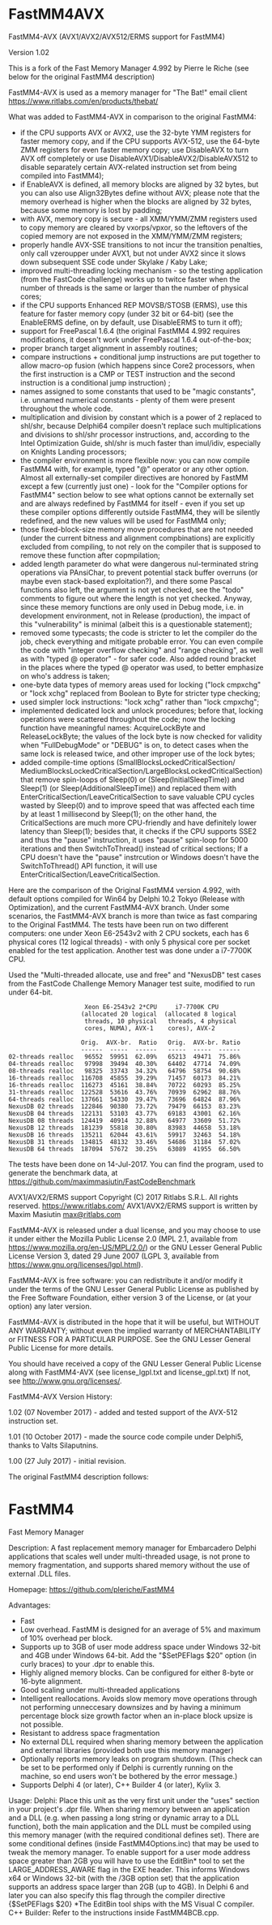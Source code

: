 # FastMM4AVX

FastMM4-AVX (AVX1/AVX2/AVX512/ERMS support for FastMM4)

Version 1.02

This is a fork of the Fast Memory Manager 4.992 by Pierre le Riche
(see below for the original FastMM4 description)

FastMM4-AVX is used as a memory manager for "The Bat!" email client
https://www.ritlabs.com/en/products/thebat/

What was added to FastMM4-AVX in comparison to the original FastMM4:
 - if the CPU supports AVX or AVX2, use the 32-byte YMM registers
   for faster memory copy, and if the CPU supports AVX-512,
   use the 64-byte ZMM registers for even faster memory copy;
   use DisableAVX to turn AVX off completely or
   use DisableAVX1/DisableAVX2/DisableAVX512 to disable separately certain
   AVX-related instruction set from being compiled into FastMM4);
 - if EnableAVX is defined, all memory blocks are aligned by 32 bytes, but
   you can also use Align32Bytes define without AVX; please note that the memory
   overhead is higher when the blocks are aligned by 32 bytes, because some
   memory is lost by padding;
 - with AVX, memory copy is secure - all XMM/YMM/ZMM registers used to copy 
   memory are cleared by vxorps/vpxor, so the leftovers of the copied memory 
   are not exposed in the XMM/YMM/ZMM registers;
 - properly handle AVX-SSE transitions to not incur the transition penalties,
   only call vzeroupper under AVX1, but not under AVX2 since it slows down
   subsequent SSE code under Skylake / Kaby Lake;
 - improved multi-threading locking mechanism - so the testing application
   (from the FastCode challenge) works up to twitce faster when the number of
   threads is the same or larger than the number of physical cores;
 - if the CPU supports Enhanced REP MOVSB/STOSB (ERMS), use this feature
   for faster memory copy (under 32 bit or 64-bit) (see the EnableERMS define,
   on by default, use DisableERMS to turn it off);
 - support for FreePascal 1.6.4 (the original FastMM4 4.992 requires
   modifications, it doesn't work under FreePascal 1.6.4 out-of-the-box;
 - proper branch target alignment in assembly routines;
 - compare instructions + conditional jump instructions are put together
   to allow macro-op fusion (which happens since Core2 processors, when
   the first instruction is a CMP or TEST instruction and the second instruction
   is a conditional jump instruction) ;
 - names assigned to some constants that used to be "magic constants",
   i.e. unnamed numerical constants - plenty of them were present
   throughout the whole code.
 - multiplication and division by constant which is a power of 2
   replaced to shl/shr, because Delphi64 compiler doesn't replace such
   multiplications and divisions to shl/shr processor instructions,
   and, according to the Intel Optimization Guide, shl/shr is much faster
   than imul/idiv, especially on Knights Landing processors;
 - the compiler environment is more flexible now: you can now compile FastMM4
   with, for example, typed "@" operator or any other option. Almost all
   externally-set compiler directives are honored by FastMM except a few
   (currently just one) - look for the "Compiler options for FastMM4" section
   below to see what options cannot be externally set and are always
   redefined by FastMM4 for itself - even if you set up these compiler options
   differently outside FastMM4, they will be silently
   redefined, and the new values will be used for FastMM4 only;
 - those fixed-block-size memory move procedures that are not needed
   (under the current bitness and alignment compbinations) are
   explicitly excluded from compiling, to not rely on the compiler
   that is supposed to remove these function after copmpilation;
 - added length parameter do what were dangerous nul-terminated string
   operations via PAnsiChar, to prevent potential stack buffer overruns
   (or maybe even stack-based exploitation?), and there some Pascal functions
   also left, the argument is not yet checked, see the "todo" comments
   to figure out where the length is not yet checked. Anyway, since these
   memory functions are only used in Debug mode, i.e. in development
   environment, not in Release (production), the impact of this
   "vulnerability" is minimal (albeit this is a questionable statement);
 - removed some typecasts; the code is stricter to let the compiler
   do the job, check everything and mitigate probable error. You can
   even compile the code with "integer overflow checking" and
   "range checking", as well as with "typed @ operator" - for safer
   code. Also added round bracket in the places where the typed @ operator
   was used, to better emphasize on who's address is taken;
 - one-byte data types of memory areas used for locking ("lock cmpxchg" or
   "lock xchg" replaced from Boolean to Byte for stricter type checking;
 - used simpler lock instructions: "lock xchg" rather than "lock cmpxchg";
 - implemented dedicated lock and unlock procedures; before that, locking
   operations were scattered throughout the code; now the locking function
   have meaningful names: AcquireLockByte and ReleaseLockByte; the values of the
   lock byte is now checked for validity when "FullDebugMode" or "DEBUG" is on,
   to detect cases when the same lock is released twice, and other improper
   use of the lock bytes;
 - added compile-time options (SmallBlocksLockedCriticalSection/
   MediumBlocksLockedCriticalSection/LargeBlocksLockedCriticalSection)
   that remove spin-loops of Sleep(0) or (Sleep(InitialSleepTime)) and
   Sleep(1) (or Sleep(AdditionalSleepTime)) and replaced them with
   EnterCriticalSection/LeaveCriticalSection to save valuable CPU cycles
   wasted by Sleep(0) and to improve speed that was affected each time by
   at least 1 millisecond by Sleep(1); on the other hand, the CriticalSections
   are much more CPU-friendly and have definitely lower latency than Sleep(1);
   besides that, it checks if the CPU supports SSE2 and thus the "pause"
   instruction, it uses "pause" spin-loop for 5000 iterations and then
   SwitchToThread() instead of critical sections; If a CPU doesn't have the
   "pause" instrcution or Windows doesn't have the SwitchToThread() API
   function, it will use EnterCriticalSection/LeaveCriticalSection.

Here are the comparison of the Original FastMM4 version 4.992, with default
options compiled for Win64 by Delphi 10.2 Tokyo (Release with Optimization),
and the current FastMM4-AVX branch. Under some scenarios, the FastMM4-AVX branch
is more than twice as fast comparing to the Original FastMM4. The tests
have been run on two different computers: one under Xeon E6-2543v2 with 2 CPU
sockets, each has 6 physical cores (12 logical threads) - with only 5 physical
core per socket enabled for the test application. Another test was done under
a i7-7700K CPU.

Used the "Multi-threaded allocate, use and free" and "NexusDB"
test cases from the FastCode Challenge Memory Manager test suite,
modified to run under 64-bit.

                         Xeon E6-2543v2 2*CPU     i7-7700K CPU
                        (allocated 20 logical  (allocated 8 logical
                         threads, 10 physical   threads, 4 physical
                         cores, NUMA), AVX-1    cores), AVX-2

                        Orig.  AVX-br.  Ratio   Orig.  AVX-br. Ratio
                        ------  -----  ------   -----  -----  ------
    02-threads realloc   96552  59951  62.09%   65213  49471  75.86%
    04-threads realloc   97998  39494  40.30%   64402  47714  74.09%
    08-threads realloc   98325  33743  34.32%   64796  58754  90.68%
    16-threads realloc  116708  45855  39.29%   71457  60173  84.21%
    16-threads realloc  116273  45161  38.84%   70722  60293  85.25%
    31-threads realloc  122528  53616  43.76%   70939  62962  88.76%
    64-threads realloc  137661  54330  39.47%   73696  64824  87.96%
    NexusDB 02 threads  122846  90380  73.72%   79479  66153  83.23%
    NexusDB 04 threads  122131  53103  43.77%   69183  43001  62.16%
    NexusDB 08 threads  124419  40914  32.88%   64977  33609  51.72%
    NexusDB 12 threads  181239  55818  30.80%   83983  44658  53.18%
    NexusDB 16 threads  135211  62044  43.61%   59917  32463  54.18%
    NexusDB 31 threads  134815  48132  33.46%   54686  31184  57.02%
    NexusDB 64 threads  187094  57672  30.25%   63089  41955  66.50%

The tests have been done on 14-Jul-2017. 
You can find the program, used to generate the benchmark data, 
at https://github.com/maximmasiutin/FastCodeBenchmark


AVX1/AVX2/ERMS support Copyright (C) 2017 Ritlabs S.R.L. All rights reserved.
https://www.ritlabs.com/
AVX1/AVX2/ERMS support is written by Maxim Masiutin <max@ritlabs.com>

FastMM4-AVX is released under a dual license, and you may choose to use it 
under either the Mozilla Public License 2.0 (MPL 2.1, available from
https://www.mozilla.org/en-US/MPL/2.0/) or the GNU Lesser General Public
License Version 3, dated 29 June 2007 (LGPL 3, available from
https://www.gnu.org/licenses/lgpl.html).

FastMM4-AVX is free software: you can redistribute it and/or modify
it under the terms of the GNU Lesser General Public License as published by
the Free Software Foundation, either version 3 of the License, or
(at your option) any later version.

FastMM4-AVX is distributed in the hope that it will be useful,
but WITHOUT ANY WARRANTY; without even the implied warranty of
MERCHANTABILITY or FITNESS FOR A PARTICULAR PURPOSE. See the
GNU Lesser General Public License for more details.

You should have received a copy of the GNU Lesser General Public License
along with FastMM4-AVX (see license_lgpl.txt and license_gpl.txt)
If not, see <http://www.gnu.org/licenses/>.


FastMM4-AVX Version History:

1.02 (07 November 2017) - added and tested support of the AVX-512 
     instruction set.

1.01 (10 October 2017) - made the source code compile under Delphi5, 
     thanks to Valts Silaputnins.

1.00 (27 July 2017) - initial revision.

The original FastMM4 description follows:

# FastMM4
Fast Memory Manager

Description:
 A fast replacement memory manager for Embarcadero Delphi applications
 that scales well under multi-threaded usage, is not prone to memory
 fragmentation, and supports shared memory without the use of external .DLL
 files.

Homepage:
 https://github.com/pleriche/FastMM4

Advantages:
 - Fast
 - Low overhead. FastMM is designed for an average of 5% and maximum of 10%
   overhead per block.
 - Supports up to 3GB of user mode address space under Windows 32-bit and 4GB
   under Windows 64-bit. Add the "$SetPEFlags $20" option (in curly braces)
   to your .dpr to enable this.
 - Highly aligned memory blocks. Can be configured for either 8-byte or 16-byte
   alignment.
 - Good scaling under multi-threaded applications
 - Intelligent reallocations. Avoids slow memory move operations through
   not performing unneccesary downsizes and by having a minimum percentage
   block size growth factor when an in-place block upsize is not possible.
 - Resistant to address space fragmentation
 - No external DLL required when sharing memory between the application and
   external libraries (provided both use this memory manager)
 - Optionally reports memory leaks on program shutdown. (This check can be set
   to be performed only if Delphi is currently running on the machine, so end
   users won't be bothered by the error message.)
 - Supports Delphi 4 (or later), C++ Builder 4 (or later), Kylix 3.

Usage:
 Delphi:
  Place this unit as the very first unit under the "uses" section in your
  project's .dpr file. When sharing memory between an application and a DLL
  (e.g. when passing a long string or dynamic array to a DLL function), both the
  main application and the DLL must be compiled using this memory manager (with
  the required conditional defines set). There are some conditional defines
  (inside FastMM4Options.inc) that may be used to tweak the memory manager. To
  enable support for a user mode address space greater than 2GB you will have to
  use the EditBin* tool to set the LARGE_ADDRESS_AWARE flag in the EXE header.
  This informs Windows x64 or Windows 32-bit (with the /3GB option set) that the
  application supports an address space larger than 2GB (up to 4GB). In Delphi 6
  and later you can also specify this flag through the compiler directive
  {$SetPEFlags $20}
  *The EditBin tool ships with the MS Visual C compiler.
 C++ Builder:
  Refer to the instructions inside FastMM4BCB.cpp.
